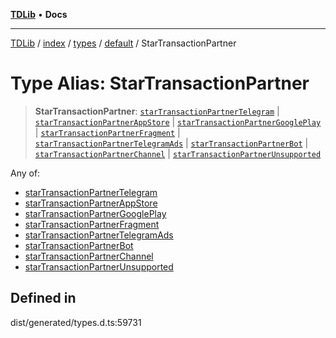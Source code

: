 [**TDLib**](../../../../../../README.md) • **Docs**

***

[TDLib](../../../../../../modules.md) / [index](../../../../../README.md) / [types](../../../README.md) / [default](../README.md) / StarTransactionPartner

# Type Alias: StarTransactionPartner

> **StarTransactionPartner**: [`starTransactionPartnerTelegram`](starTransactionPartnerTelegram.md) \| [`starTransactionPartnerAppStore`](starTransactionPartnerAppStore.md) \| [`starTransactionPartnerGooglePlay`](starTransactionPartnerGooglePlay.md) \| [`starTransactionPartnerFragment`](starTransactionPartnerFragment.md) \| [`starTransactionPartnerTelegramAds`](starTransactionPartnerTelegramAds.md) \| [`starTransactionPartnerBot`](starTransactionPartnerBot.md) \| [`starTransactionPartnerChannel`](starTransactionPartnerChannel.md) \| [`starTransactionPartnerUnsupported`](starTransactionPartnerUnsupported.md)

Any of:
- [starTransactionPartnerTelegram](starTransactionPartnerTelegram.md)
- [starTransactionPartnerAppStore](starTransactionPartnerAppStore.md)
- [starTransactionPartnerGooglePlay](starTransactionPartnerGooglePlay.md)
- [starTransactionPartnerFragment](starTransactionPartnerFragment.md)
- [starTransactionPartnerTelegramAds](starTransactionPartnerTelegramAds.md)
- [starTransactionPartnerBot](starTransactionPartnerBot.md)
- [starTransactionPartnerChannel](starTransactionPartnerChannel.md)
- [starTransactionPartnerUnsupported](starTransactionPartnerUnsupported.md)

## Defined in

dist/generated/types.d.ts:59731
